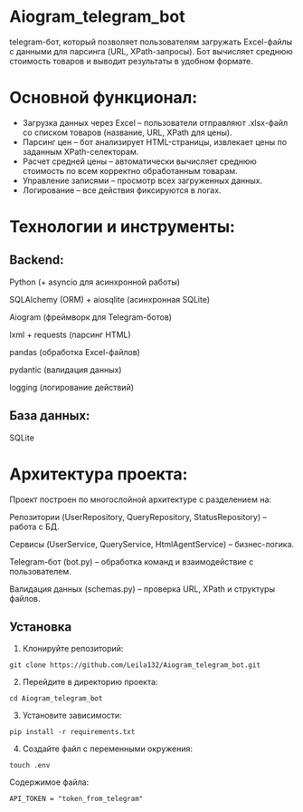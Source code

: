 # Aiogram_telegram_bot

telegram-бот, который позволяет пользователям загружать Excel-файлы с данными для парсинга (URL, XPath-запросы). Бот вычисляет среднюю стоимость товаров и выводит результаты в удобном формате.

# Основной функционал:
- Загрузка данных через Excel – пользователи отправляют .xlsx-файл со списком товаров (название, URL, XPath для цены).
- Парсинг цен – бот анализирует HTML-страницы, извлекает цены по заданным XPath-селекторам.
- Расчет средней цены – автоматически вычисляет среднюю стоимость по всем корректно обработанным товарам.
- Управление записями – просмотр всех загруженных данных.
- Логирование  – все действия фиксируются в логах.

# Технологии и инструменты:
## Backend:

Python (+ asyncio для асинхронной работы)

SQLAlchemy (ORM) + aiosqlite (асинхронная SQLite)

Aiogram (фреймворк для Telegram-ботов)

lxml + requests (парсинг HTML)

pandas (обработка Excel-файлов)

pydantic (валидация данных)

logging (логирование действий)

## База данных:

SQLite 

# Архитектура проекта:
Проект построен по многослойной архитектуре с разделением на:

Репозитории (UserRepository, QueryRepository, StatusRepository) – работа с БД.

Сервисы (UserService, QueryService, HtmlAgentService) – бизнес-логика.

Telegram-бот (bot.py) – обработка команд и взаимодействие с пользователем.

Валидация данных (schemas.py) – проверка URL, XPath и структуры файлов.

## Установка

1. Клонируйте репозиторий:
```
git clone https://github.com/Leila132/Aiogram_telegram_bot.git
```
2. Перейдите в директорию проекта:
```
cd Aiogram_telegram_bot
```
3. Установите зависимости:
```
pip install -r requirements.txt
```
4. Создайте файл с переменными окружения:

`touch .env`

Содержимое файла:
```
API_TOKEN = "token_from_telegram"
```

